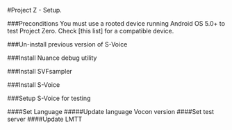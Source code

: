 #Project Z - Setup.

###Preconditions
    You must use a rooted device running Android OS 5.0+ to test Project Zero.
    Check [this list] for a compatible device.

###Un-install previous version of S-Voice

###Install Nuance debug utility

###Install SVFsampler

###Install S-Voice

###Setup S-Voice for testing

####Set Language
#####Update language Vocon version
####Set test server
####Update LMTT